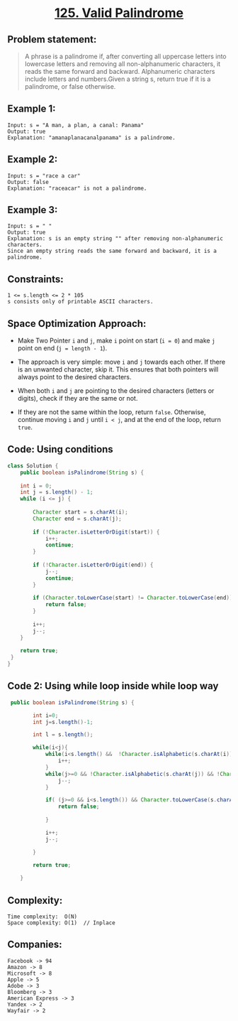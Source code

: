 <h1 align="center"><a href="https://leetcode.com/problems/valid-palindrome/description/">125. Valid Palindrome</a></h1>


## Problem statement:
> A phrase is a palindrome if, after converting all uppercase letters into lowercase letters and removing all non-alphanumeric characters, 
it reads the same forward and backward. Alphanumeric characters include letters and numbers.Given a string s, return true if it is a palindrome, or false otherwise.


## Example 1:

```
Input: s = "A man, a plan, a canal: Panama"
Output: true
Explanation: "amanaplanacanalpanama" is a palindrome.
```

## Example 2:

```
Input: s = "race a car"
Output: false
Explanation: "raceacar" is not a palindrome.
```


## Example 3:

```
Input: s = " "
Output: true
Explanation: s is an empty string "" after removing non-alphanumeric characters.
Since an empty string reads the same forward and backward, it is a palindrome.
```


## Constraints:

```
1 <= s.length <= 2 * 105
s consists only of printable ASCII characters.
```


 

## Space Optimization Approach:

- Make Two Pointer `i` and `j`, make `i` point on start (`i = 0`) and make `j` point on end (`j = length - 1`).
  
- The approach is very simple: move `i` and `j` towards each other. If there is an unwanted character, skip it. This ensures that both pointers will always point to the desired characters.
  
- When both `i` and `j` are pointing to the desired characters (letters or digits), check if they are the same or not.
  
- If they are not the same within the loop, return `false`. Otherwise, continue moving `i` and `j` until `i < j`, and at the end of the loop, return `true`.



## Code: Using conditions

```java
class Solution {
    public boolean isPalindrome(String s) {
        
    int i = 0;
    int j = s.length() - 1;
    while (i <= j) {
        
        Character start = s.charAt(i);
        Character end = s.charAt(j);
        
        if (!Character.isLetterOrDigit(start)) {
            i++;
            continue;
        }
        
        if (!Character.isLetterOrDigit(end)) {
            j--;
            continue;
        }
        
        if (Character.toLowerCase(start) != Character.toLowerCase(end)) {
            return false;
        }
        
        i++;
        j--;    
    }
    
    return true;
 }
}
```



## Code 2: Using while loop inside while loop way

```java
 public boolean isPalindrome(String s) {

        int i=0;
        int j=s.length()-1;

        int l = s.length();

        while(i<j){
            while(i<s.length() &&  !Character.isAlphabetic(s.charAt(i)) && !Character.isDigit(s.charAt(i)) ){
                i++;
            }
            while(j>=0 && !Character.isAlphabetic(s.charAt(j)) && !Character.isDigit(s.charAt(j)) ){
                j--;
            }

            if( (j>=0 && i<s.length()) && Character.toLowerCase(s.charAt(i))!=Character.toLowerCase(s.charAt(j))){
                return false;
               
            }

            i++;
            j--;

        }

        return true;
        
    }
```






## Complexity:

```
Time complexity:  O(N)
Space complexity: O(1)  // Inplace
```


## Companies:

```
Facebook -> 94
Amazon -> 8
Microsoft -> 8
Apple -> 5
Adobe -> 3
Bloomberg -> 3
American Express -> 3
Yandex -> 2
Wayfair -> 2
```






